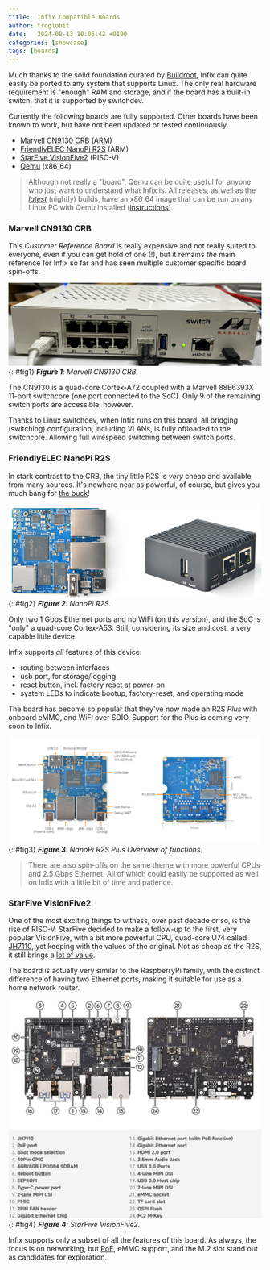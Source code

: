 ```yaml
---
title:  Infix Compatible Boards
author: troglobit
date:   2024-08-13 10:06:42 +0100
categories: [showcase]
tags: [boards]
---
```


Much thanks to the solid foundation curated by [Buildroot][1], Infix can
quite easily be ported to any system that supports Linux.  The only real
hardware requirement is "enough" RAM and storage, and if the board has a
built-in switch, that it is supported by switchdev.

Currently the following boards are fully supported.  Other boards have
been known to work, but have not been updated or tested continuously.

 - [Marvell CN9130][7] CRB (ARM)
 - [FriendlyELEC NanoPi R2S][9] (ARM)
 - [StarFive VisionFive2][8] (RISC-V)
 - [Qemu][0] (x86_64)

> Although not really a "board", Qemu can be quite useful for anyone who
> just want to understand what Infix is.  All releases, as well as the
> [*latest*][2] (nightly) builds, have an x86_64 image that can be run
> on any Linux PC with Qemu installed ([instructions][10]).


### Marvell CN9130 CRB

This *Customer Reference Board* is really expensive and not really
suited to everyone, even if you can get hold of one (!), but it remains
*the* main reference for Infix so far and has seen multiple customer
specific board spin-offs.

![](/assets/img/cn9130-crb.png){: #fig1}
_**Figure 1**: Marvell CN9130 CRB._

The CN9130 is a quad-core Cortex-A72 coupled with a Marvell 88E6393X
11-port switchcore (one port connected to the SoC).  Only 9 of the
remaining switch ports are accessible, however.

Thanks to Linux switchdev, when Infix runs on this board, all bridging
(switching) configuration, including VLANs, is fully offloaded to the
switchcore.  Allowing full wirespeed switching between switch ports.


### FriendlyELEC NanoPi R2S

In stark contrast to the CRB, the tiny little R2S is *very* cheap and
available from many sources.  It's nowhere near as powerful, of course,
but gives you much bang for [the buck][5]!

![](/assets/img/nanopi-r2s-board.png){: #fig2}
_**Figure 2**: NanoPi R2S._

Only two 1 Gbps Ethernet ports and no WiFi (on this version), and the
SoC is "only" a quad-core Cortex-A53.  Still, considering its size and
cost, a very capable little device.

Infix supports *all* features of this device:

 - routing between interfaces
 - usb port, for storage/logging
 - reset button, incl. factory reset at power-on
 - system LEDs to indicate bootup, factory-reset, and operating mode

The board has become so popular that they've now made an R2S *Plus* with
onboard eMMC, and WiFi over SDIO.  Support for the Plus is coming very
soon to Infix.

![](/assets/img/nanopi-r2s-overview.jpg){: #fig3}
_**Figure 3**: NanoPi R2S Plus Overview of functions._

> There are also spin-offs on the same theme with more powerful CPUs and
> 2.5 Gbps Ethernet.  All of which could easily be supported as well on
> Infix with a little bit of time and patience.


### StarFive VisionFive2

One of the most exciting things to witness, over past decade or so, is
the rise of RISC-V.  StarFive decided to make a follow-up to the first,
very popular VisionFive, with a bit more powerful CPU, quad-core U74
called [JH7110][3], yet keeping with the values of the original.  Not as
cheap as the R2S, it still brings a [lot of value][6].

The board is actually very similar to the RaspberryPi family, with the
distinct difference of having two Ethernet ports, making it suitable
for use as a home network router.

![](/assets/img/visionfive2-overview.png){: #fig4}
_**Figure 4**: StarFive VisionFive2._

Infix supports only a subset of all the features of this board.  As
always, the focus is on networking, but [PoE][4], eMMC support, and
the M.2 slot stand out as candidates for exploration.

[1]: https://buildroot.org
[2]: https://github.com/kernelkit/infix/releases/tag/latest
[3]: https://www.cnx-software.com/2022/08/29/starfive-jh7110-risc-v-processor-specifications/
[4]: https://bootlin.com/blog/power-over-ethernet-poe-support-into-the-official-linux-kernel/
[5]: https://www.aliexpress.com/w/wholesale-nanopi-r2s-metal-case.html?spm=a2g0o.detail.search.0
[6]: https://www.aliexpress.com/w/wholesale-visionfive2.html?spm=a2g0o.productlist.search.0
[7]: https://www.marvell.com/content/dam/marvell/en/public-collateral/embedded-processors/marvell-infrastructure-processors-octeon-tx2-cn913x-product-brief.pdf
[8]: https://doc-en.rvspace.org/VisionFive2/Landing_Page/VisionFive_2/introduction.html
[9]: https://wiki.friendlyelec.com/wiki/index.php/NanoPi_R2S
[0]: https://www.qemu.org/
[10]: https://github.com/kernelkit/infix/blob/main/doc/virtual.md
